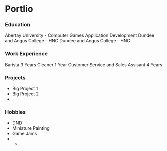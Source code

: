 # Portlio

### Education
Abertay University - Computer Games Application Development
Dundee and Angus College - HNC
Dundee and Angus College - HNC


### Work Experience
Barista 3 Years
Cleaner 1 Year
Customer Service and Sales Assisant 4 Years

### Projects
- Big Project 1
- Big Project 2
- 
### Hobbies
- DND
- Miniature Painting
- Game Jams
- -
